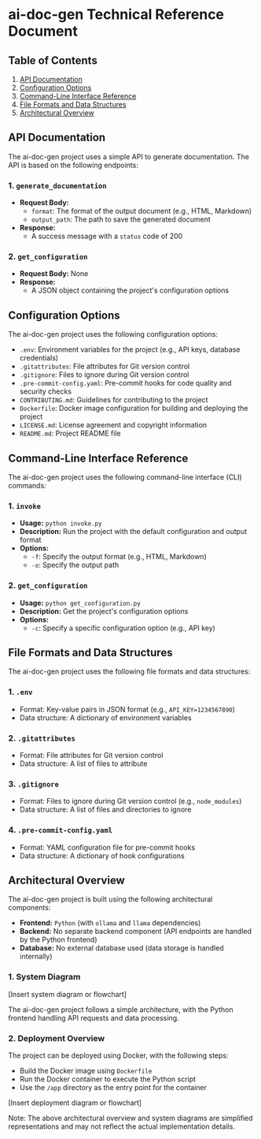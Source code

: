 # ai-doc-gen Technical Reference Document

## Table of Contents

1. [API Documentation](#api-documentation)
2. [Configuration Options](#configuration-options)
3. [Command-Line Interface Reference](#command-line-interface-reference)
4. [File Formats and Data Structures](#file-formats-and-data-structures)
5. [Architectural Overview](#architectural-overview)

## API Documentation

The ai-doc-gen project uses a simple API to generate documentation. The API is based on the following endpoints:

### 1. `generate_documentation`

*   **Request Body:**
    *   `format`: The format of the output document (e.g., HTML, Markdown)
    *   `output_path`: The path to save the generated document
*   **Response:**
    *   A success message with a `status` code of 200

### 2. `get_configuration`

*   **Request Body:** None
*   **Response:**
    *   A JSON object containing the project's configuration options

## Configuration Options

The ai-doc-gen project uses the following configuration options:

*   `.env`: Environment variables for the project (e.g., API keys, database credentials)
*   `.gitattributes`: File attributes for Git version control
*   `.gitignore`: Files to ignore during Git version control
*   `.pre-commit-config.yaml`: Pre-commit hooks for code quality and security checks
*   `CONTRIBUTING.md`: Guidelines for contributing to the project
*   `Dockerfile`: Docker image configuration for building and deploying the project
*   `LICENSE.md`: License agreement and copyright information
*   `README.md`: Project README file

## Command-Line Interface Reference

The ai-doc-gen project uses the following command-line interface (CLI) commands:

### 1. `invoke`

*   **Usage:** `python invoke.py`
*   **Description:** Run the project with the default configuration and output format
*   **Options:**
    *   `-f`: Specify the output format (e.g., HTML, Markdown)
    *   `-o`: Specify the output path

### 2. `get_configuration`

*   **Usage:** `python get_configuration.py`
*   **Description:** Get the project's configuration options
*   **Options:**
    *   `-c`: Specify a specific configuration option (e.g., API key)

## File Formats and Data Structures

The ai-doc-gen project uses the following file formats and data structures:

### 1. `.env`

*   Format: Key-value pairs in JSON format (e.g., `API_KEY=1234567890`)
*   Data structure: A dictionary of environment variables

### 2. `.gitattributes`

*   Format: File attributes for Git version control
*   Data structure: A list of files to attribute

### 3. `.gitignore`

*   Format: Files to ignore during Git version control (e.g., `node_modules`)
*   Data structure: A list of files and directories to ignore

### 4. `.pre-commit-config.yaml`

*   Format: YAML configuration file for pre-commit hooks
*   Data structure: A dictionary of hook configurations

## Architectural Overview

The ai-doc-gen project is built using the following architectural components:

*   **Frontend:** `Python` (with `ollama` and `llama` dependencies)
*   **Backend:** No separate backend component (API endpoints are handled by the Python frontend)
*   **Database:** No external database used (data storage is handled internally)

### 1. System Diagram

[Insert system diagram or flowchart]

The ai-doc-gen project follows a simple architecture, with the Python frontend handling API requests and data processing.

### 2. Deployment Overview

The project can be deployed using Docker, with the following steps:

*   Build the Docker image using `Dockerfile`
*   Run the Docker container to execute the Python script
*   Use the `/app` directory as the entry point for the container

[Insert deployment diagram or flowchart]

Note: The above architectural overview and system diagrams are simplified representations and may not reflect the actual implementation details.